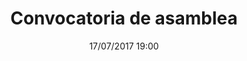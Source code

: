 ---
layout: agenda-event
title: Convocatoria de asamblea
date: 17/07/2017 19:00
summary: Descripción breve sobre el evento
image: cartel-asamblea-17-07-2017.jpg
---